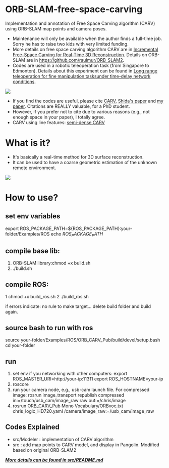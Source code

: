# ORB-SLAM-free-space-carving

Implementation and annotation of Free Space Carving algorithm (CARV) using ORB-SLAM map points and camera poses.

- Maintenance will only be available when the author finds a full-time job. Sorry he has to raise two kids with very limited funding.
- More details on free space carving algorithm CARV are in [Incremental Free-Space Carving for Real-Time 3D Reconstruction][1]. Details on ORB-SLAM are in https://github.com/raulmur/ORB_SLAM2.
- Codes are used in a robotic teleoperation task (from Singapore to Edmonton). Details about this experiment can be found in [Long  range  teleoperation  for  fine  manipulation  tasksunder  time-delay  network  conditions][2].

![](https://github.com/atlas-jj/ORB-SLAM-free-space-carving/blob/master/expOverview.png?raw=true)

- If you find the codes are useful, please cite [CARV][1], [Shida's paper][3] and [my paper][2]. Citations are REALLY valuable, for a PhD student.
- However, if you prefer not to cite due to various reasons (e.g., not enough space in your paper), I totally agree.
- CARV using line features: [semi-dense CARV][5]

# What is it?
- It's basically a real-time method for 3D surface reconstruction.
- It can be used to have a coarse geometric estimation of the unknown remote environment.

![](https://github.com/atlas-jj/ORB-SLAM-free-space-carving/blob/master/Screenshot.png?raw=true)

# How to use?
## set env variables
export ROS_PACKAGE_PATH=${ROS_PACKAGE_PATH}:your-folder/Examples/ROS
echo $ROS_PACKAGE_PATH$

## compile base lib:
1. ORB-SLAM library:chmod +x build.sh
2. ./build.sh

## compile ROS:
1 chmod +x build_ros.sh
2 ./build_ros.sh

if errors indicate: no rule to make target...
delete build folder and build again.

## source bash to run with ros
source your-folder/Examples/ROS/ORB_CARV_Pub/build/devel/setup.bash
cd your-folder

## run
1. set env if you networking with other computers:
export ROS_MASTER_URI=http://your-ip:11311
export ROS_HOSTNAME=your-ip
2. roscore
3. run your camera node, e.g., usb-cam launch file. For compressed image: rosrun image_transport republish compressed in:=/touch/usb_cam/image_raw raw out:=/chris/image
4. rosrun ORB_CARV_Pub Mono Vocabulary/ORBvoc.txt chris_logic_HD720.yaml /camera/image_raw:=/usb_cam/image_raw

## Codes Explained
- src/Modeler : implementation of CARV algorithm
- src : add map points to CARV model, and display in Pangolin. Modified based on original ORB-SLAM2

***[More details can be found in src/README.md][4]***

[1]: https://webdocs.cs.ualberta.ca/~dana/Papers/103dpvt_Lovi.pdf
[2]: TBD
[3]: https://arxiv.org/abs/1708.03275
[4]: https://github.com/atlas-jj/ORB-SLAM-free-space-carving/tree/master/src
[5]: https://github.com/shidahe/semidense-lines
